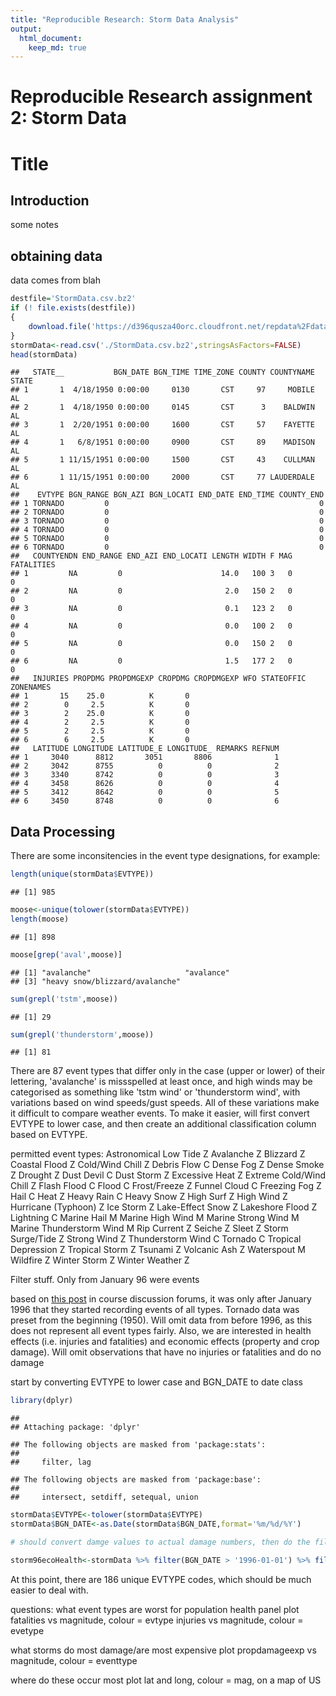 ```yaml
---
title: "Reproducible Research: Storm Data Analysis"
output: 
  html_document:
    keep_md: true
---
```

Reproducible Research assignment 2: Storm Data
==============================================================


# Title

## Introduction
some notes

## obtaining data
data comes from blah

```r
destfile='StormData.csv.bz2'
if (! file.exists(destfile))
{
    download.file('https://d396qusza40orc.cloudfront.net/repdata%2Fdata%2FStormData.csv.bz2',dest=destfile,method='curl')
}
stormData<-read.csv('./StormData.csv.bz2',stringsAsFactors=FALSE)
head(stormData)
```

```
##   STATE__           BGN_DATE BGN_TIME TIME_ZONE COUNTY COUNTYNAME STATE
## 1       1  4/18/1950 0:00:00     0130       CST     97     MOBILE    AL
## 2       1  4/18/1950 0:00:00     0145       CST      3    BALDWIN    AL
## 3       1  2/20/1951 0:00:00     1600       CST     57    FAYETTE    AL
## 4       1   6/8/1951 0:00:00     0900       CST     89    MADISON    AL
## 5       1 11/15/1951 0:00:00     1500       CST     43    CULLMAN    AL
## 6       1 11/15/1951 0:00:00     2000       CST     77 LAUDERDALE    AL
##    EVTYPE BGN_RANGE BGN_AZI BGN_LOCATI END_DATE END_TIME COUNTY_END
## 1 TORNADO         0                                               0
## 2 TORNADO         0                                               0
## 3 TORNADO         0                                               0
## 4 TORNADO         0                                               0
## 5 TORNADO         0                                               0
## 6 TORNADO         0                                               0
##   COUNTYENDN END_RANGE END_AZI END_LOCATI LENGTH WIDTH F MAG FATALITIES
## 1         NA         0                      14.0   100 3   0          0
## 2         NA         0                       2.0   150 2   0          0
## 3         NA         0                       0.1   123 2   0          0
## 4         NA         0                       0.0   100 2   0          0
## 5         NA         0                       0.0   150 2   0          0
## 6         NA         0                       1.5   177 2   0          0
##   INJURIES PROPDMG PROPDMGEXP CROPDMG CROPDMGEXP WFO STATEOFFIC ZONENAMES
## 1       15    25.0          K       0                                    
## 2        0     2.5          K       0                                    
## 3        2    25.0          K       0                                    
## 4        2     2.5          K       0                                    
## 5        2     2.5          K       0                                    
## 6        6     2.5          K       0                                    
##   LATITUDE LONGITUDE LATITUDE_E LONGITUDE_ REMARKS REFNUM
## 1     3040      8812       3051       8806              1
## 2     3042      8755          0          0              2
## 3     3340      8742          0          0              3
## 4     3458      8626          0          0              4
## 5     3412      8642          0          0              5
## 6     3450      8748          0          0              6
```

## Data Processing

There are some inconsitencies in the event type designations, for example:

```r
length(unique(stormData$EVTYPE))
```

```
## [1] 985
```

```r
moose<-unique(tolower(stormData$EVTYPE))
length(moose)
```

```
## [1] 898
```

```r
moose[grep('aval',moose)]
```

```
## [1] "avalanche"                     "avalance"                     
## [3] "heavy snow/blizzard/avalanche"
```

```r
sum(grepl('tstm',moose))
```

```
## [1] 29
```

```r
sum(grepl('thunderstorm',moose))
```

```
## [1] 81
```

There are 87 event types that differ only in the case (upper or lower) of their lettering, 'avalanche' is missspelled at least once, and high winds may be categorised as something like 'tstm wind' or 'thunderstorm wind', with variations based on wind speeds/gust speeds. All of these variations make it difficult to compare weather events. To make it easier, will first convert EVTYPE to lower case, and then create an additional classification column based on EVTYPE.

permitted event types:
Astronomical Low Tide Z
Avalanche Z
Blizzard Z
Coastal Flood Z
Cold/Wind Chill Z
Debris Flow C
Dense Fog Z
Dense Smoke Z
Drought Z
Dust Devil C
Dust Storm Z
Excessive Heat Z
Extreme Cold/Wind Chill Z
Flash Flood C
Flood C
Frost/Freeze Z
Funnel Cloud C
Freezing Fog Z
Hail C
Heat Z
Heavy Rain C
Heavy Snow Z
High Surf Z
High Wind Z
Hurricane (Typhoon) Z
Ice Storm Z
Lake-Effect Snow Z
Lakeshore Flood Z
Lightning C
Marine Hail M
Marine High Wind M
Marine Strong Wind M
Marine Thunderstorm Wind M
Rip Current Z
Seiche Z
Sleet Z
Storm Surge/Tide Z
Strong Wind Z
Thunderstorm Wind C
Tornado C
Tropical Depression Z
Tropical Storm Z
Tsunami Z
Volcanic Ash Z
Waterspout M
Wildfire Z
Winter Storm Z
Winter Weather Z 


Filter stuff. Only from January 96 were events

based on [this post](https://www.coursera.org/learn/reproducible-research/discussions/weeks/4/threads/IdtP_JHzEeaePQ71AQUtYw) in course discussion forums, it was only after January 1996 that they started recording events of all types. Tornado data was preset from the beginning (1950). Will omit data from before 1996, as this does not represent all event types fairly. Also, we are interested in health effects (i.e. injuries and fatalities) and economic effects (property and crop damage). Will omit observations that have no injuries or fatalities and do no damage

start by converting EVTYPE to lower case and BGN_DATE to date class

```r
library(dplyr)
```

```
## 
## Attaching package: 'dplyr'
```

```
## The following objects are masked from 'package:stats':
## 
##     filter, lag
```

```
## The following objects are masked from 'package:base':
## 
##     intersect, setdiff, setequal, union
```

```r
stormData$EVTYPE<-tolower(stormData$EVTYPE)
stormData$BGN_DATE<-as.Date(stormData$BGN_DATE,format='%m/%d/%Y')

# should convert damge values to actual damage numbers, then do the filtering.

storm96ecoHealth<-stormData %>% filter(BGN_DATE > '1996-01-01') %>% filter(PROPDMG >0 | CROPDMG > 0| INJURIES >0 | FATALITIES >0)
```

At this point, there are 186 unique EVTYPE codes, which should be much easier to deal with.





questions: what event types are worst for population health
panel plot fatalities vs magnitude, colour = evtype
injuries vs magnitude, colour = evetype

what storms do most damage/are most expensive
plot propdamageexp vs magnitude, colour = eventtype

where do these occur most
plot lat and long, colour = mag, on a map of US


